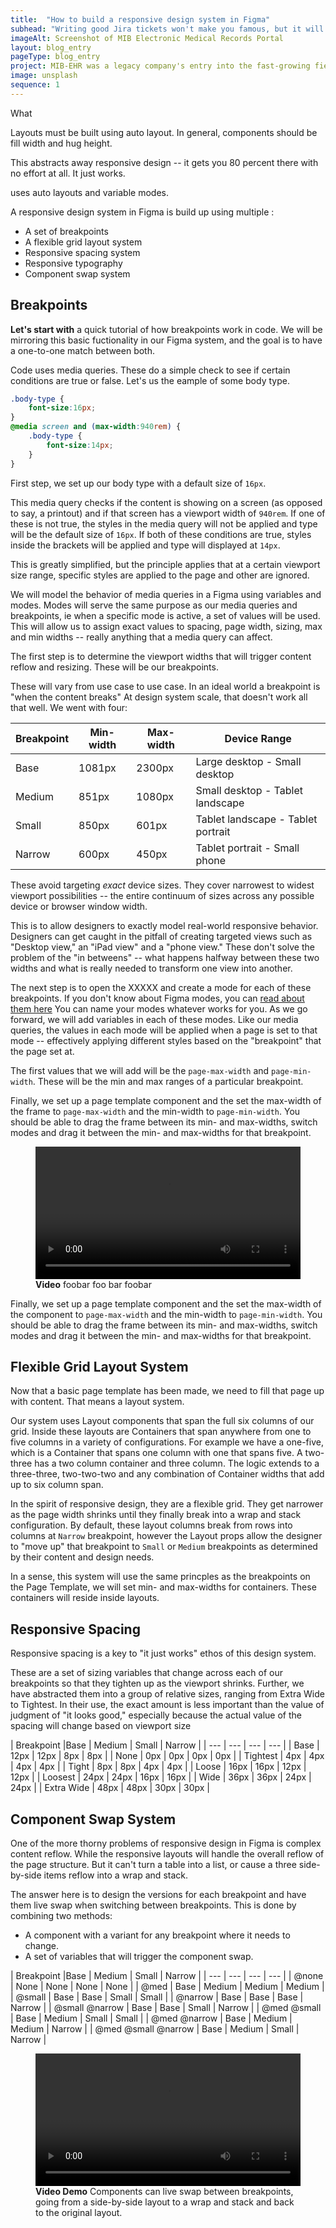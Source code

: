 ```yaml
---
title:  "How to build a responsive design system in Figma"
subhead: "Writing good Jira tickets won't make you famous, but it will make your team's job easier"
imageAlt: Screenshot of MIB Electronic Medical Records Portal
layout: blog_entry
pageType: blog_entry
project: MIB-EHR was a legacy company's entry into the fast-growing field of electronic medical records for life insurance companies. It delivered records from multiple vendors, cut weeks off delivery times and hugely reduced costs. I designed, built and delivered a simple, perfomant front end and wrote extensive documentation.
image: unsplash
sequence: 1  
---
```


What 

Layouts must be built using auto layout. In general, components should be fill width and hug height.

This abstracts away responsive design -- it gets you 80 percent there with no effort at all. It just works.

uses auto layouts and variable modes. 


A responsive design system in Figma is build up using multiple :

* A set of breakpoints
* A flexible grid layout system
* Responsive spacing system
* Responsive typography
* Component swap system

## Breakpoints

**Let's start with** a quick tutorial of how breakpoints work in code. We will be mirroring this basic fuctionality in our Figma system, and the goal is to have a one-to-one match between both.

Code uses media queries. These do a simple check to see if certain conditions are true or false. Let's us the eample of some body type.

```css
.body-type {
    font-size:16px;
}
@media screen and (max-width:940rem) {
    .body-type {
        font-size:14px;
    }
}
```

First step, we set up our body type with a default size of `16px`.

This media query checks if the content is showing on a screen (as opposed to say, a printout) and if that screen has a viewport width of `940rem`. If one of these is not true, the styles in the media query will not be applied and type will be the default size of `16px`. If both of these conditions are true, styles inside the brackets will be applied and type will displayed at `14px`. 

This is greatly simplified, but the principle applies that at a certain viewport size range, specific styles are applied to the page and other are ignored.

We will model the behavior of media queries in a Figma using variables and modes. Modes will serve the same purpose as our media queries and breakpoints, ie when a specific mode is active, a set of values will be used. This will allow us to assign exact values to spacing, page width, sizing, max and min widths -- really anything that a media query can affect.

The first step is to determine the viewport widths that will trigger content reflow and resizing. These will be our breakpoints. 

These will vary from use case to use case. In an ideal world a breakpoint is "when the content breaks" At design system scale, that doesn't work all that well. We went with four:

| Breakpoint | Min-width | Max-width | Device Range |
| --- | --- | --- | --- |
| Base | 1081px | 2300px | Large desktop - Small desktop |
| Medium | 851px | 1080px | Small desktop - Tablet landscape | 
| Small | 850px | 601px | Tablet landscape - Tablet portrait |
| Narrow | 600px | 450px | Tablet portrait - Small phone |

These avoid targeting *exact* device sizes. They cover narrowest to widest viewport possibilities -- the entire continuum of sizes across any possible device or browser window width.

This is to allow designers to exactly model real-world responsive behavior. Designers can get caught in the pitfall of creating targeted views such as "Desktop view," an "iPad view" and a "phone view." These don't solve the problem of the "in betweens" -- what happens halfway between these two widths and what is really needed to transform one view into another. 

The next step is to open the XXXXX and create a mode for each of these breakpoints. If you don't know about Figma modes, you can [read about them here]() You can name your modes whatever works for you. As we go forward, we will add variables in each of these modes. Like our media queries, the values in each mode will be applied when a page is set to that mode -- effectively applying different styles based on the "breakpoint" that the page set at. 

The first values that we will add will be the `page-max-width` and `page-min-width`. These will be the min and max ranges of a particular breakpoint. 

Finally, we set up a page template component and the set the max-width of the frame to `page-max-width` and the min-width to `page-min-width`. You should be able to drag the frame between its min- and max-widths, switch modes and drag it between the min- and max-widths for that breakpoint.  

<figure>
<video width="100%" controls>
    <source src="/siteart/video/page-resize.mov">
</video>
<figcaption><strong>Video</strong> foobar foo bar foobar</figcaption>
</figure>

Finally, we set up a page template component and the set the max-width of the component to `page-max-width` and the min-width to `page-min-width`. You should be able to drag the frame between its min- and max-widths, switch modes and drag it between the min- and max-widths for that breakpoint.  

<!-- video here -->



## Flexible Grid Layout System

Now that a basic page template has been made, we need to fill that page up with content. That means a layout system. 

Our system uses Layout components that span the full six columns of our grid. Inside these layouts are Containers that span anywhere from one to five columns in a variety of configurations. For example we have a one-five, which is a Container that spans one column with one that spans five. A two-three has a two column container and three column. The logic extends to a three-three, two-two-two and any combination of Container widths that add up to six column span. 

In the spirit of responsive design, they are a flexible grid. They get narrower as the page width shrinks until they finally break into a wrap and stack configuration. By default, these layout columns break from rows into columns at `Narrow` breakpoint, however the Layout props allow the designer to "move up" that breakpoint to `Small` or `Medium` breakpoints as determined by their content and design needs. 




In a sense, this system will use the same princples as the breakpoints on the Page Template, we will set min- and max-widths for containers. These containers will reside inside layouts. 



## Responsive Spacing

Responsive spacing is a key to "it just works" ethos of this design system. 

These are a set of sizing variables that change across each of our breakpoints so that they tighten up as the viewport shrinks. Further, we have abstracted them into a group of relative sizes, ranging from Extra Wide to Tightest. In their use, the exact amount is less important than the value of judgment of "it looks good," especially because the actual value of the spacing will change based on viewport size

| Breakpoint |Base | Medium | Small | Narrow |
| --- | --- | --- | --- |
| Base | 12px | 12px | 8px |  8px |
| None | 0px | 0px | 0px |  0px |
| Tightest | 4px | 4px | 4px |  4px |
| Tight | 8px | 8px | 4px |  4px |
| Loose | 16px | 16px | 12px |  12px |
| Loosest | 24px | 24px | 16px |  16px |
| Wide | 36px | 36px | 24px |  24px |
| Extra Wide | 48px | 48px | 30px |  30px |


## Component Swap System

One of the more thorny problems of responsive design in Figma is complex content reflow. While the responsive layouts will handle the overall reflow of the page structure. But it can't turn a table into a list, or cause a three side-by-side items reflow into a wrap and stack.

The answer here is to design the versions for each breakpoint and have them live swap when switching between breakpoints. This is done by combining two methods:

- A component with a variant for any breakpoint where it needs to change. 
- A set of variables that will trigger the component swap. 


| Breakpoint |Base | Medium | Small | Narrow |
| --- | --- | --- | --- |
| @none | None | None | None |  None |
| @med | Base | Medium | Medium |  Medium |
| @small | Base | Base | Small |  Small |
| @narrow | Base | Base | Base |  Narrow |
| @small @narrow | Base | Base | Small |  Narrow |
| @med @small | Base | Medium | Small |  Small |
| @med @narrow | Base | Medium | Medium |  Narrow |
| @med @small @narrow | Base | Medium | Small |  Narrow |


<figure>
<video width="100%" controls>
    <source src="/siteart/video/component_swap.mp4">
</video>
<figcaption><strong>Video Demo</strong> Components can live swap between breakpoints, going from a side-by-side layout to a wrap and stack and back to the original layout.</figcaption>
</figure>
